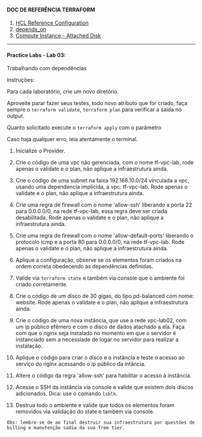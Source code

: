 

#### DOC DE REFERÊNCIA TERRAFORM

1. [HCL Reference Configuration](https://www.terraform.io/docs/language/syntax/configuration.html "HCL Reference Configuration")
2. [depends_on](https://www.terraform.io/language/meta-arguments/depends_on "depends_on")
3. [Compute Instance - Attached Disk](https://registry.terraform.io/providers/hashicorp/google/latest/docs/resources/compute_instance#nested_attached_disk "Attached Disk")

---
#### Practice Labs - Lab 03: 

Trabalhando com dependências

Instruções:

Para cada laboratório, crie um novo diretório.

Aproveite parar fazer seus testes, todo novo atributo que for criado, faça sempre o `terraform validate`, `terraform plan` para verificar a saída no output.

Quanto solicitado execute o `terraform apply` com o parâmetro 

Caso haja qualquer erro, leia atentamente o terminal.

1. Inicialize o Provider.

2. Crie o código de uma vpc não gerenciada, com o nome tf-vpc-lab, rode apenas o validate e o plan, não aplique a infraestrutura ainda.

3. Crie o código de uma subnet na faixa 192.168.10.0/24 vinculada a vpc, usando uma dependencia implicida, a vpc: tf-vpc-lab. Rode apenas o validate e o plan, não aplique a infraestrutura ainda.

4. Crie uma regra de firewall com o nome 'allow-ssh' liberando a porta 22 para 0.0.0.0/0, na rede tf-vpc-lab, essa regra deve ser criada desabilitada. Rode apenas o validate e o plan, não aplique a infraestrutura ainda.

5. Crie uma regra de firewall com o nome 'allow-default-ports' liberando o protocolo icmp e a porta 80 para 0.0.0.0/0, na rede tf-vpc-lab. Rode apenas o validate e o plan, não aplique a infraestrutura ainda.

6. Aplique a configuração, observe se os elementos foram criados na ordem correta obedecendo as dependências definidas.

7. Valide via `terraform state` e também via console que o ambiente foi criado corretamente.

8. Crie o código de um disco de 30 gigas, do tipo pd-balanced com nome: website. Rode apenas o validate e o plan, não aplique a infraestrutura ainda.

9. Crie o código de uma nova instância, que use a rede vpc-lab02, com um ip público efêmero e com o disco de dados atachado a ela. Faça com que o nginx seja instalado no momento em que o servidor é instanciado sem a necessiade de logar no servidor para realizar a instalação.

10. Aplique o código para criar o disco e a instância e teste o acesso ao serviço do nginx acessando o ip público da intância.

11. Altere o código da regra 'allow-ssh' para habilitar o acesso à instância.

12. Acesse o SSH da instância via console e valide que existem dois discos adicionados. Dica: use o comando `lsblk`.

13. Destrua todo o ambiente e valide que todos os elementos foram removidos via validação do state e também via console.

`
Obs: lembre-se de ao final destruir sua infraestrutura por questões de billing e manutenção sadia da sua free tier.
`



